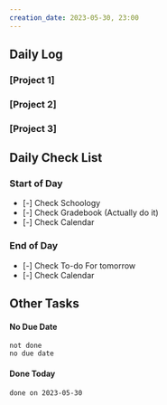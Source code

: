 ```yaml
---
creation_date: 2023-05-30, 23:00
---
```


## Daily Log

### [Project 1]


### [Project 2]


### [Project 3]

## Daily Check List

### Start of Day

- [-] Check Schoology
- [-] Check Gradebook (Actually do it)
- [-] Check Calendar

### End of Day

- [-] Check To-do For tomorrow
- [-] Check Calendar

## Other Tasks

#### No Due Date

```tasks
not done
no due date
```

#### Done Today

```tasks
done on 2023-05-30
```